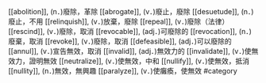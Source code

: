 [[abolition]], (n．)廢除，革除 
[[abrogate]], (v．)廢止，廢除 
[[desuetude]], (n．)廢止，不用 
[[relinquish]], (v．)放棄，廢除 
[[repeal]], (v．)廢除（法律） 
[[rescind]], (v．)廢除，取消 
[[revocable]], (adj．)可廢除的 
[[revocation]], (n．)廢棄，取消 
[[revoke]], (v．)廢除，取消 
[[defeasible]], (adj．)可以廢除的 
[[annul]], (v．)宣告無效，取消 
[[invalid]], (adj．)無效力的 
[[invalidate]], (v．)使無效力，證明無效 
[[neutralize]], (v．)使無效，中和 
[[nullify]], (v．)使無效，抵消 
[[nullity]], (n．)無效，無興趣 
[[paralyze]], (v．)使癱瘓，使無效 
#category
